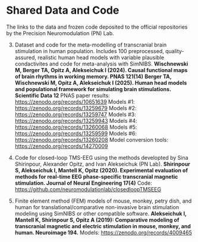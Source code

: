 # Shared Data and Code
The links to the data and frozen code deposited to the official repositories by the Precision Neuromodulation (PN) Lab.

3) Dataset and code for the meta-modelling of transcranial brain stimulation in human population. Includes 100 preprocessed, quality-assured, realistic human head models with variable plausible condactivites and code for meta-analysis with SimNIBS.
**Wischnewski M, Berger TA, Opitz A, Alekseichuk I (2024). Causal functional maps of brain rhythms in working memory. PNAS 121(14)**
**Berger TA, Wischnewski M, Opitz A, Alekseichuk I (2025). Human head models and populational framework for simulating brain stimulations. Scientific Data 12**
PNAS paper results: https://zenodo.org/records/10651639
Models #1: https://zenodo.org/records/13259679
Models #2: https://zenodo.org/records/13259747
Models #3: https://zenodo.org/records/13259943
Models #4: https://zenodo.org/records/13260068
Models #5: https://zenodo.org/records/13259599
Models #6: https://zenodo.org/records/13260208
Model conversion tools: https://zenodo.org/records/14270009

2) Code for closed-loop TMS-EEG using the methods developted by Sina Shirinpour, Alexander Opitz, and Ivan Alekseichuk (PN Lab).
**Shirinpour S, Alekseichuk I, Mantell K, Opitz (2020). Experimental evaluation of methods for real-time EEG phase-specific transcranial magnetic stimulation. Journal of Neural Engineering 17(4)**
Code: https://github.com/neuromodulationlab/closedloopTMSEEG

1) Finite element method (FEM) models of mouse, monkey, petry dish, and human for translational/comparative non-invasive brain stimulation modeling using SimNIBS or other compatible software.
**Alekseichuk I, Mantell K, Shirinpour S, Opitz A (2019): Comparative modeling of transcranial magnetic and electric stimulation in mouse, monkey, and human. Neuroimage 194.**
Models: https://zenodo.org/records/4009465
